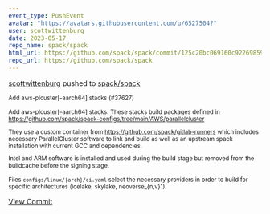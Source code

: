 ```yaml
---
event_type: PushEvent
avatar: "https://avatars.githubusercontent.com/u/6527504?"
user: scottwittenburg
date: 2023-05-17
repo_name: spack/spack
html_url: https://github.com/spack/spack/commit/125c20bc069160c922698593adf10cde58823bea
repo_url: https://github.com/spack/spack
---
```


<a href='https://github.com/scottwittenburg' target='_blank'>scottwittenburg</a> pushed to <a href='https://github.com/spack/spack' target='_blank'>spack/spack</a>

<small>Add aws-plcuster[-aarch64] stacks  (#37627)

Add aws-plcuster[-aarch64] stacks.  These stacks build packages defined in
https://github.com/spack/spack-configs/tree/main/AWS/parallelcluster

They use a custom container from https://github.com/spack/gitlab-runners which
includes necessary ParallelCluster software to link and build as well as an
upstream spack installation with current GCC and dependencies.

Intel and ARM software is installed and used during the build stage but removed
from the buildcache before the signing stage.

Files `configs/linux/{arch}/ci.yaml` select the necessary providers in order to
build for specific architectures (icelake, skylake, neoverse_{n,v}1).</small>

<a href='https://github.com/spack/spack/commit/125c20bc069160c922698593adf10cde58823bea' target='_blank'>View Commit</a>